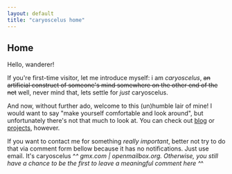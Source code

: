 ```yaml
---
layout: default
title: "caryoscelus home"
---
```


Home
----

Hello, wanderer!

If you're first-time visitor, let me introduce myself: i am *caryoscelus*,
<del>an artificial construct of someone's mind somewhere on the other end of the
net</del> well, never mind that, lets settle for *just* caryoscelus.

And now, without further ado, welcome to this (un)humble lair of mine! I would
want to say "make yourself comfortable and look around", but unfortunately
there's not that much to look at. You can check out [blog][blog] or
[projects][projects], however.

If you want to contact me for something *really important*, better not try to do
that via comment form bellow because it has no notifications. Just use email.
It's caryoscelus ^_^ gmx.com | openmailbox.org. Otherwise, you still have a
chance to be the first to leave a meaningful comment here ^_^

[blog]:         /blog/
[projects]:     /projects/
